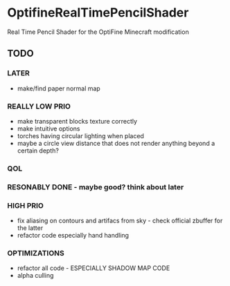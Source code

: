 # OptifineRealTimePencilShader
Real Time Pencil Shader for the OptiFine Minecraft modification

## TODO

### LATER
- make/find paper normal map

### REALLY LOW PRIO
- make transparent blocks texture correctly
- make intuitive options
- torches having circular lighting when placed
- maybe a circle view distance that does not render anything beyond a certain depth?


### QOL


### RESONABLY DONE - maybe good? think about later

### HIGH PRIO
- fix aliasing on contours and artifacs from sky - check official zbuffer for the latter
- refactor code especially hand handling


### OPTIMIZATIONS
- refactor all code - ESPECIALLY SHADOW MAP CODE
- alpha culling
